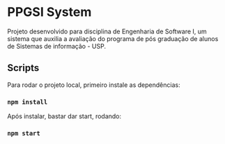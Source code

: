 # PPGSI System

Projeto desenvolvido para disciplina de Engenharia de Software I, um sistema que auxilia a avaliação do programa de pós graduação de alunos de Sistemas de informação - USP.

## Scripts

Para rodar o projeto local, primeiro instale as dependências:
### `npm install`

Após instalar, bastar dar start, rodando:
### `npm start`

